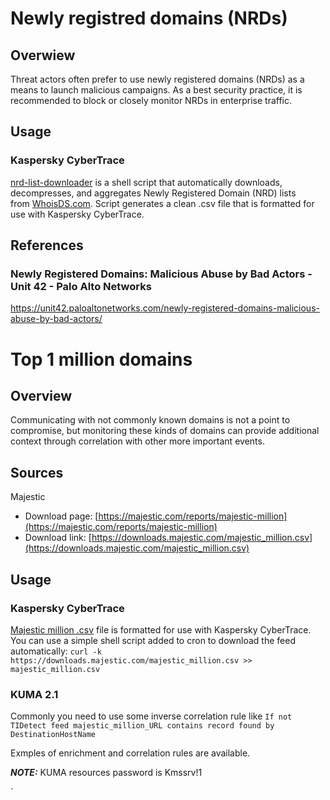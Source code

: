 # Newly registred domains (NRDs)
## Overwiew
Threat actors often prefer to use newly registered domains (NRDs) as a means to launch malicious campaigns. As a best security practice, it is recommended to block or closely monitor NRDs in enterprise traffic.

## Usage
### Kaspersky CyberTrace
[nrd-list-downloader](https://github.com/kmssrv/nrd-list-downloader)  is a shell script that automatically downloads, decompresses, and aggregates Newly Registered Domain (NRD) lists from [WhoisDS.com](https://www.whoisds.com/newly-registered-domains). Script generates a clean .csv file that is formatted for use with Kaspersky CyberTrace.

## References

### Newly Registered Domains: Malicious Abuse by Bad Actors - Unit 42 - Palo Alto Networks
https://unit42.paloaltonetworks.com/newly-registered-domains-malicious-abuse-by-bad-actors/

# Top 1 million domains
## Overview
Communicating with not commonly known domains is not a point to compromise, but monitoring these kinds of domains can provide additional context through correlation with other more important events.

## Sources
Majestic
-   Download page: [https://majestic.com/reports/majestic-million](https://majestic.com/reports/majestic-million)
-   Download link: [https://downloads.majestic.com/majestic_million.csv](https://downloads.majestic.com/majestic_million.csv)

## Usage
### Kaspersky CyberTrace
[Majestic million .csv](https://downloads.majestic.com/majestic_million.csv) file is formatted for use with Kaspersky CyberTrace.
You can use a simple shell script added to cron to download the feed automatically:
`curl -k https://downloads.majestic.com/majestic_million.csv >> majestic_million.csv` 

### KUMA 2.1
Commonly you need to use some inverse correlation rule like `If not TIDetect feed majestic_million_URL contains record found by DestinationHostName` 

Exmples of enrichment and correlation rules are available.

**_NOTE:_**  KUMA resources password is Kmssrv!1

`